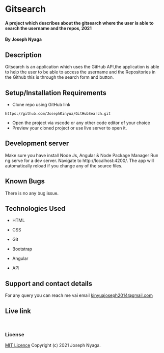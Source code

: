 # Gitsearch

#### A project which describes about the gitsearch where the user is able to search the username and the repos, 2021

#### By Joseph Nyaga

## Description
Gitsearch is an application which uses the GitHub API,the application is able to help the user to be able to access the username and the Repositories in the Github this is through the search form and button.

## Setup/Installation Requirements

* Clone repo using GitHub link
````````
https://github.com/JosephKinyua/GitHubSearch.git
````````

* Open the project via vscode or any other code editor of your choice
* Preview your cloned project or use live server to open it.
## Development server

Make sure you have install Node Js, Angular & Node Package Manager Run ng serve for a dev server. Navigate to http://localhost:4200/. The app will automatically reload if you change any of the source files.

## Known Bugs

There is no any bug issue.

## Technologies Used

* HTML

* CSS

* Git

* Bootstrap

* Angular
  
* API

## Support and contact details

For any query you can reach me vai email kinyuajoseph2014@gmail.com
## Live link

``````


``````
### License

[MIT Licence](https://choosealicense.com/licenses/mit/)
Copyright (c) 2021 Joseph Nyaga.
